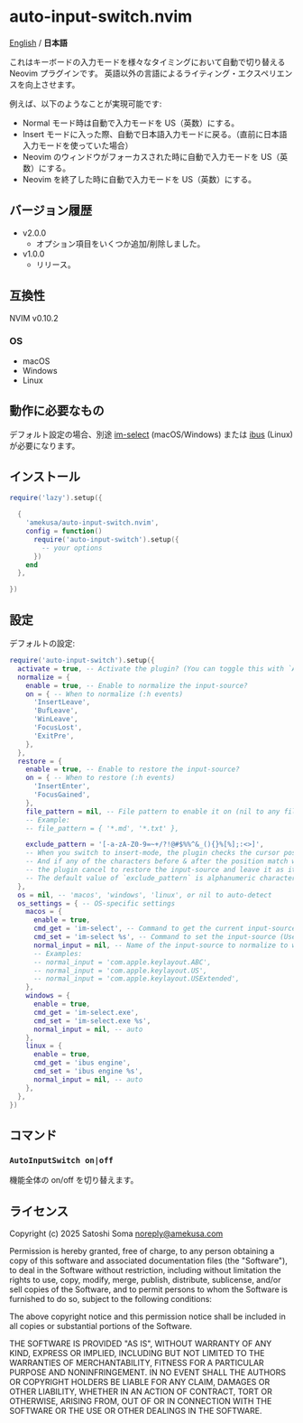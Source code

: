 # auto-input-switch.nvim
[English](README.md) / **日本語**

これはキーボードの入力モードを様々なタイミングにおいて自動で切り替える Neovim プラグインです。
英語以外の言語によるライティング・エクスペリエンスを向上させます。

例えば、以下のようなことが実現可能です:
- Normal モード時は自動で入力モードを US（英数）にする。
- Insert モードに入った際、自動で日本語入力モードに戻る。（直前に日本語入力モードを使っていた場合）
- Neovim のウィンドウがフォーカスされた時に自動で入力モードを US（英数）にする。
- Neovim を終了した時に自動で入力モードを US（英数）にする。


## バージョン履歴
- v2.0.0
  - オプション項目をいくつか追加/削除しました。
- v1.0.0
  - リリース。


## 互換性
NVIM v0.10.2

### OS
- macOS
- Windows
- Linux


## 動作に必要なもの
デフォルト設定の場合、別途 [im-select](https://github.com/daipeihust/im-select) (macOS/Windows) または [ibus](https://github.com/ibus/ibus) (Linux) が必要になります。


## インストール
```lua
require('lazy').setup({

  {
    'amekusa/auto-input-switch.nvim',
    config = function()
      require('auto-input-switch').setup({
        -- your options
      })
    end
  },

})
```


## 設定
デフォルトの設定:

```lua
require('auto-input-switch').setup({
  activate = true, -- Activate the plugin? (You can toggle this with `AutoInputSwitch on|off` command at any time)
  normalize = {
    enable = true, -- Enable to normalize the input-source?
    on = { -- When to normalize (:h events)
      'InsertLeave',
      'BufLeave',
      'WinLeave',
      'FocusLost',
      'ExitPre',
    },
  },
  restore = {
    enable = true, -- Enable to restore the input-source?
    on = { -- When to restore (:h events)
      'InsertEnter',
      'FocusGained',
    },
    file_pattern = nil, -- File pattern to enable it on (nil to any file)
    -- Example:
    -- file_pattern = { '*.md', '*.txt' },

    exclude_pattern = '[-a-zA-Z0-9=~+/?!@#$%%^&_(){}%[%];:<>]',
    -- When you switch to insert-mode, the plugin checks the cursor position at the moment.
    -- And if any of the characters before & after the position match with `exclude_pattern`,
    -- the plugin cancel to restore the input-source and leave it as it is.
    -- The default value of `exclude_pattern` is alphanumeric characters with a few exceptions.
  },
  os = nil, -- 'macos', 'windows', 'linux', or nil to auto-detect
  os_settings = { -- OS-specific settings
    macos = {
      enable = true,
      cmd_get = 'im-select', -- Command to get the current input-source
      cmd_set = 'im-select %s', -- Command to set the input-source (Use `%s` as a placeholder for the input-source)
      normal_input = nil, -- Name of the input-source to normalize to when you leave insert-mode (Set nil to auto-detect)
      -- Examples:
      -- normal_input = 'com.apple.keylayout.ABC',
      -- normal_input = 'com.apple.keylayout.US',
      -- normal_input = 'com.apple.keylayout.USExtended',
    },
    windows = {
      enable = true,
      cmd_get = 'im-select.exe',
      cmd_set = 'im-select.exe %s',
      normal_input = nil, -- auto
    },
    linux = {
      enable = true,
      cmd_get = 'ibus engine',
      cmd_set = 'ibus engine %s',
      normal_input = nil, -- auto
    },
  },
})
```


## コマンド

### `AutoInputSwitch on|off`
機能全体の on/off を切り替えます。


## ライセンス
Copyright (c) 2025 Satoshi Soma <noreply@amekusa.com>

Permission is hereby granted, free of charge, to any person obtaining a copy
of this software and associated documentation files (the "Software"), to deal
in the Software without restriction, including without limitation the rights
to use, copy, modify, merge, publish, distribute, sublicense, and/or sell
copies of the Software, and to permit persons to whom the Software is
furnished to do so, subject to the following conditions:

The above copyright notice and this permission notice shall be included in
all copies or substantial portions of the Software.

THE SOFTWARE IS PROVIDED "AS IS", WITHOUT WARRANTY OF ANY KIND, EXPRESS OR
IMPLIED, INCLUDING BUT NOT LIMITED TO THE WARRANTIES OF MERCHANTABILITY,
FITNESS FOR A PARTICULAR PURPOSE AND NONINFRINGEMENT. IN NO EVENT SHALL THE
AUTHORS OR COPYRIGHT HOLDERS BE LIABLE FOR ANY CLAIM, DAMAGES OR OTHER
LIABILITY, WHETHER IN AN ACTION OF CONTRACT, TORT OR OTHERWISE, ARISING FROM,
OUT OF OR IN CONNECTION WITH THE SOFTWARE OR THE USE OR OTHER DEALINGS IN
THE SOFTWARE.


